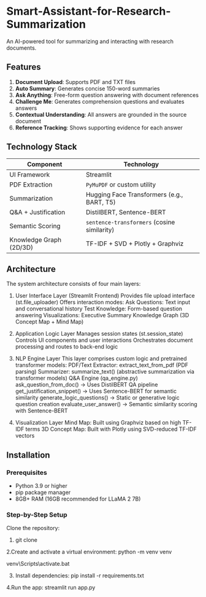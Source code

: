 # Smart-Assistant-for-Research-Summarization
An AI-powered tool for summarizing and interacting with research documents.

## Features
1. **Document Upload**: Supports PDF and TXT files
2. **Auto Summary**: Generates concise 150-word summaries
3. **Ask Anything**: Free-form question answering with document references
4. **Challenge Me**: Generates comprehension questions and evaluates answers
5. **Contextual Understanding**: All answers are grounded in the source document
6. **Reference Tracking**: Shows supporting evidence for each answer

## Technology Stack
| Component               | Technology                                  |
| ----------------------- | ------------------------------------------- |
| UI Framework            | Streamlit                                   |
| PDF Extraction          | `PyMuPDF` or custom utility                 |
| Summarization           | Hugging Face Transformers (e.g., BART, T5)  |
| Q\&A + Justification    | DistilBERT, Sentence-BERT                   |
| Semantic Scoring        | `sentence-transformers` (cosine similarity) |
| Knowledge Graph (2D/3D) | TF-IDF + SVD + Plotly + Graphviz            |

## Architecture 
The system architecture consists of four main layers:

1. User Interface Layer (Streamlit Frontend)
Provides file upload interface (st.file_uploader)
Offers interaction modes:
Ask Questions: Text input and conversational history
Test Knowledge: Form-based question answering
Visualizations:
Executive Summary
Knowledge Graph (3D Concept Map + Mind Map)

2. Application Logic Layer
Manages session states (st.session_state)
Controls UI components and user interactions
Orchestrates document processing and routes to back-end logic

3. NLP Engine Layer
This layer comprises custom logic and pretrained transformer models:
PDF/Text Extractor: extract_text_from_pdf (PDF parsing)
Summarizer: summarize_text() (abstractive summarization via transformer models)
Q&A Engine (qa_engine.py)
ask_question_from_doc() → Uses DistilBERT QA pipeline
get_justification_snippet() → Uses Sentence-BERT for semantic similarity
generate_logic_questions() → Static or generative logic question creation
evaluate_user_answer() → Semantic similarity scoring with Sentence-BERT

4. Visualization Layer
Mind Map: Built using Graphviz based on high TF-IDF terms
3D Concept Map: Built with Plotly using SVD-reduced TF-IDF vectors

## Installation

### Prerequisites

- Python 3.9 or higher
- pip package manager
- 8GB+ RAM (16GB recommended for LLaMA 2 7B)

### Step-by-Step Setup
Clone the repository:
1. git clone

2.Create and activate a virtual environment: python -m venv venv 

venv\Scripts\activate.bat

3. Install dependencies: pip install -r requirements.txt
   
4.Run the app: streamlit run app.py
